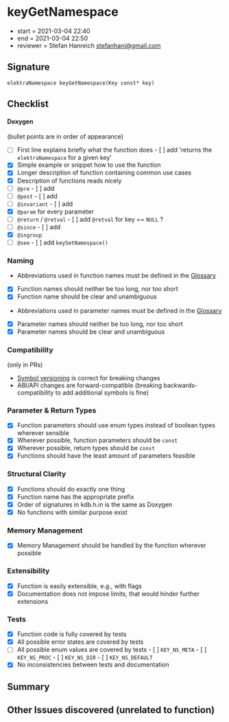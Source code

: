 # keyGetNamespace

- start = 2021-03-04 22:40
- end = 2021-03-04 22:50
- reviewer = Stefan Hanreich <stefanhani@gmail.com>

## Signature

`elektraNamespace keyGetNamespace(Key const* key)`

## Checklist

#### Doxygen

(bullet points are in order of appearance)

- [ ] First line explains briefly what the function does - [ ] add 'returns the `elektraNamespace` for a given key'
- [x] Simple example or snippet how to use the function
- [x] Longer description of function containing common use cases
- [x] Description of functions reads nicely
- [ ] `@pre` - [ ] add
- [ ] `@post` - [ ] add
- [ ] `@invariant` - [ ] add
- [x] `@param` for every parameter
- [ ] `@return` / `@retval` - [ ] add `@retval` for key == `NULL` ?
- [ ] `@since` - [ ] add
- [x] `@ingroup`
- [ ] `@see` - [ ] add `keySetNamespace()`

### Naming

- Abbreviations used in function names must be defined in the
  [Glossary](/doc/help/elektra-glossary.md)
- [x] Function names should neither be too long, nor too short
- [x] Function name should be clear and unambiguous
- Abbreviations used in parameter names must be defined in the
  [Glossary](/doc/help/elektra-glossary.md)
- [x] Parameter names should neither be too long, nor too short
- [x] Parameter names should be clear and unambiguous

### Compatibility

(only in PRs)

- [Symbol versioning](/doc/dev/symbol-versioning.md)
  is correct for breaking changes
- ABI/API changes are forward-compatible (breaking backwards-compatibility
  to add additional symbols is fine)

### Parameter & Return Types

- [x] Function parameters should use enum types instead of boolean types
      wherever sensible
- [x] Wherever possible, function parameters should be `const`
- [x] Wherever possible, return types should be `const`
- [x] Functions should have the least amount of parameters feasible

### Structural Clarity

- [x] Functions should do exactly one thing
- [x] Function name has the appropriate prefix
- [x] Order of signatures in kdb.h.in is the same as Doxygen
- [x] No functions with similar purpose exist

### Memory Management

- [x] Memory Management should be handled by the function wherever possible

### Extensibility

- [x] Function is easily extensible, e.g., with flags
- [x] Documentation does not impose limits, that would hinder further extensions

### Tests

- [x] Function code is fully covered by tests
- [x] All possible error states are covered by tests
- [ ] All possible enum values are covered by tests - [ ] `KEY_NS_META` - [ ] `KEY_NS_PROC` - [ ] `KEY_NS_DIR` - [ ] `KEY_NS_DEFAULT`
- [x] No inconsistencies between tests and documentation

## Summary

## Other Issues discovered (unrelated to function)
